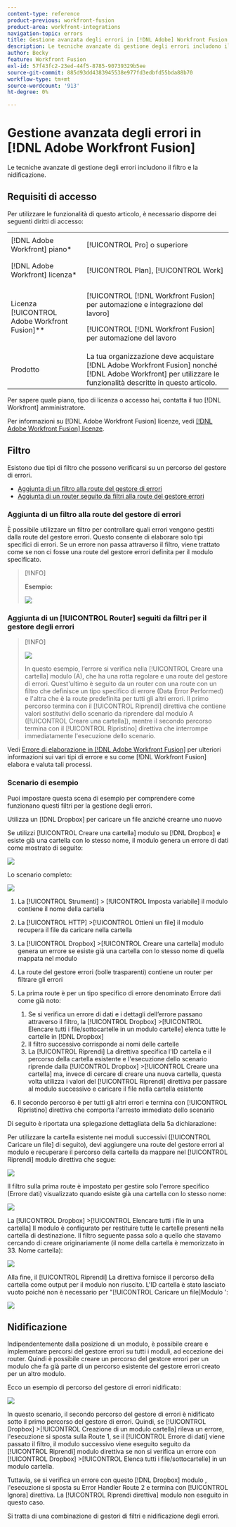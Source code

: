 ```yaml
---
content-type: reference
product-previous: workfront-fusion
product-area: workfront-integrations
navigation-topic: errors
title: Gestione avanzata degli errori in [!DNL Adobe] Workfront Fusion
description: Le tecniche avanzate di gestione degli errori includono il filtro e la nidificazione.
author: Becky
feature: Workfront Fusion
exl-id: 57f43fc2-23ed-44f5-8785-90739329b5ee
source-git-commit: 885d93dd4383945538e977fd3edbfd55bda88b70
workflow-type: tm+mt
source-wordcount: '913'
ht-degree: 0%

---
```


# Gestione avanzata degli errori in [!DNL Adobe Workfront Fusion]

Le tecniche avanzate di gestione degli errori includono il filtro e la nidificazione.

## Requisiti di accesso

Per utilizzare le funzionalità di questo articolo, è necessario disporre dei seguenti diritti di accesso:

<table style="table-layout:auto">
 <col> 
 <col> 
 <tbody> 
  <tr> 
   <td role="rowheader">[!DNL Adobe Workfront] piano*</td> 
   <td> <p>[!UICONTROL Pro] o superiore</p> </td> 
  </tr> 
  <tr data-mc-conditions=""> 
   <td role="rowheader">[!DNL Adobe Workfront] licenza*</td> 
   <td> <p>[!UICONTROL Plan], [!UICONTROL Work]</p> </td> 
  </tr> 
  <tr> 
   <td role="rowheader">Licenza [!UICONTROL Adobe Workfront Fusion]**</td> 
   <td> <p>[!UICONTROL [!DNL Workfront Fusion] per automazione e integrazione del lavoro] </p><p>[!UICONTROL [!DNL Workfront Fusion] per automazione del lavoro</p>  </td> 
  </tr> 
  <tr> 
   <td role="rowheader">Prodotto</td> 
   <td>La tua organizzazione deve acquistare [!DNL Adobe Workfront Fusion] nonché [!DNL Adobe Workfront] per utilizzare le funzionalità descritte in questo articolo.</td> 
  </tr> 
 </tbody> 
</table>

Per sapere quale piano, tipo di licenza o accesso hai, contatta il tuo [!DNL Workfront] amministratore.

Per informazioni su [!DNL Adobe Workfront Fusion] licenze, vedi [[!DNL Adobe Workfront Fusion] licenze](../../workfront-fusion/get-started/license-automation-vs-integration.md).

## Filtro

Esistono due tipi di filtro che possono verificarsi su un percorso del gestore di errori.

* [Aggiunta di un filtro alla route del gestore di errori](#adding-a-filter-to-the-error-handler-route)
* [Aggiunta di un router seguito da filtri alla route del gestore errori](#adding-a-router-followed-by-filters-to-the-error-handler)

### Aggiunta di un filtro alla route del gestore di errori

È possibile utilizzare un filtro per controllare quali errori vengono gestiti dalla route del gestore errori. Questo consente di elaborare solo tipi specifici di errori. Se un errore non passa attraverso il filtro, viene trattato come se non ci fosse una route del gestore errori definita per il modulo specificato.

>[!INFO]
>
>**Esempio:**
>
>![](assets/filter-error-handling-350x238.png)

### Aggiunta di un [!UICONTROL Router] seguiti da filtri per il gestore degli errori

>[!INFO]
>
>![](assets/router-filter-error-handling-350x254.png)
>
>In questo esempio, l’errore si verifica nella [!UICONTROL Creare una cartella] modulo (A), che ha una rotta regolare e una route del gestore di errori. Quest&#39;ultimo è seguito da un router con una route con un filtro che definisce un tipo specifico di errore (Data Error Performed) e l&#39;altra che è la route predefinita per tutti gli altri errori. Il primo percorso termina con il [!UICONTROL Riprendi] direttiva che contiene valori sostitutivi dello scenario da riprendere dal modulo A ([!UICONTROL Creare una cartella]), mentre il secondo percorso termina con il [!UICONTROL Ripristino] direttiva che interrompe immediatamente l&#39;esecuzione dello scenario.

Vedi [Errore di elaborazione in [!DNL Adobe Workfront Fusion]](../../workfront-fusion/errors/error-processing.md) per ulteriori informazioni sui vari tipi di errore e su come [!DNL Workfront Fusion] elabora e valuta tali processi.

### Scenario di esempio

Puoi impostare questa scena di esempio per comprendere come funzionano questi filtri per la gestione degli errori.

Utilizza un [!DNL Dropbox] per caricare un file anziché crearne uno nuovo

Se utilizzi [!UICONTROL Creare una cartella] modulo su [!DNL Dropbox] e esiste già una cartella con lo stesso nome, il modulo genera un errore di dati come mostrato di seguito:

![](assets/dropbox-350x276.png)

Lo scenario completo:

![](assets/dropbox-scenario-350x190.png)

1. La [!UICONTROL Strumenti] > [!UICONTROL Imposta variabile] il modulo contiene il nome della cartella
1. La [!UICONTROL HTTP] >[!UICONTROL Ottieni un file] il modulo recupera il file da caricare nella cartella
1. La [!UICONTROL Dropbox] >[!UICONTROL Creare una cartella] modulo genera un errore se esiste già una cartella con lo stesso nome di quella mappata nel modulo
1. La route del gestore errori (bolle trasparenti) contiene un router per filtrare gli errori
1. La prima route è per un tipo specifico di errore denominato Errore dati come già noto:

   1. Se si verifica un errore di dati e i dettagli dell’errore passano attraverso il filtro, la [!UICONTROL Dropbox] >[!UICONTROL Elencare tutti i file/sottocartelle in un modulo cartelle] elenca tutte le cartelle in [!DNL Dropbox]
   1. Il filtro successivo corrisponde ai nomi delle cartelle
   1. La [!UICONTROL Riprendi] La direttiva specifica l&#39;ID cartella e il percorso della cartella esistente e l&#39;esecuzione dello scenario riprende dalla [!UICONTROL Dropbox] >[!UICONTROL Creare una cartella] ma, invece di cercare di creare una nuova cartella, questa volta utilizza i valori del [!UICONTROL Riprendi] direttiva per passare al modulo successivo e caricare il file nella cartella esistente

1. Il secondo percorso è per tutti gli altri errori e termina con [!UICONTROL Ripristino] direttiva che comporta l&#39;arresto immediato dello scenario

Di seguito è riportata una spiegazione dettagliata della 5a dichiarazione:

Per utilizzare la cartella esistente nei moduli successivi ([!UICONTROL Caricare un file] di seguito), devi aggiungere una route del gestore errori al modulo e recuperare il percorso della cartella da mappare nel [!UICONTROL Riprendi] modulo direttiva che segue:

![](assets/add-error-handler-route-350x113.png)

Il filtro sulla prima route è impostato per gestire solo l&#39;errore specifico (Errore dati) visualizzato quando esiste già una cartella con lo stesso nome:

![](assets/condition-350x327.png)

La [!UICONTROL Dropbox] >[!UICONTROL Elencare tutti i file in una cartella] Il modulo è configurato per restituire tutte le cartelle presenti nella cartella di destinazione. Il filtro seguente passa solo a quello che stavamo cercando di creare originariamente (il nome della cartella è memorizzato in 33. Nome cartella):

![](assets/condition2-350x193.png)

Alla fine, il [!UICONTROL Riprendi] La direttiva fornisce il percorso della cartella come output per il modulo non riuscito. L&#39;ID cartella è stato lasciato vuoto poiché non è necessario per &quot;[!UICONTROL Caricare un file]Modulo &#39;:

![](assets/flow-control-350x190.png)

## Nidificazione

Indipendentemente dalla posizione di un modulo, è possibile creare e implementare percorsi del gestore errori su tutti i moduli, ad eccezione dei router. Quindi è possibile creare un percorso del gestore errori per un modulo che fa già parte di un percorso esistente del gestore errori creato per un altro modulo.

Ecco un esempio di percorso del gestore di errori nidificato:

![](assets/nested-error-handling-route-350x174.png)

In questo scenario, il secondo percorso del gestore di errori è nidificato sotto il primo percorso del gestore di errori. Quindi, se [!UICONTROL Dropbox] >[!UICONTROL Creazione di un modulo cartella] rileva un errore, l&#39;esecuzione si sposta sulla Route 1, se il [!UICONTROL Errore di dati] viene passato il filtro, il modulo successivo viene eseguito seguito da [!UICONTROL Riprendi] modulo direttiva se non si verifica un errore con [!UICONTROL Dropbox] >[!UICONTROL Elenca tutti i file/sottocartelle] in un modulo cartella.

Tuttavia, se si verifica un errore con questo [!DNL Dropbox] modulo , l&#39;esecuzione si sposta su Error Handler Route 2 e termina con [!UICONTROL Ignora] direttiva. La [!UICONTROL Riprendi direttiva] modulo non eseguito in questo caso.

Si tratta di una combinazione di gestori di filtri e nidificazione degli errori.


